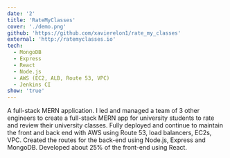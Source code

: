 ```yaml
---
date: '2'
title: 'RateMyClasses'
cover: './demo.png'
github: 'https://github.com/xavierelon1/rate_my_classes'
external: 'http://ratemyclasses.io'
tech:
  - MongoDB
  - Express
  - React
  - Node.js
  - AWS (EC2, ALB, Route 53, VPC)
  - Jenkins CI
show: 'true'
---
```


A full-stack MERN application. I led and managed a team of 3 other engineers to create a full-stack MERN app for university students to rate and review their university classes.
Fully deployed and continue to maintain the front and back end with AWS using Route 53, load balancers, EC2s, VPC. Created the routes for the back-end using Node.js, Express and MongoDB. Developed about 25% of the front-end using React.
